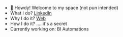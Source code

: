 - 👋  Howdy! Welcome to my space (not pun intended) 
- What I do? [LinkedIn](www.linkedin.com/in/janiceandrews)
- Why I do it? [Web](https://www.jawebport.com/)
- How I do it? .....it's a secret
- Currently working on: BI Automations 

<!---
Frostyjayy/Frostyjayy is a ✨ special ✨ repository because its `README.md` (this file) appears on your GitHub profile.
You can click the Preview link to take a look at your changes.
--->
